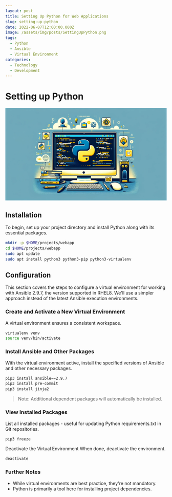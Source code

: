 ```yaml
---
layout: post
title: Setting Up Python for Web Applications
slug: setting-up-python
date: 2022-06-07T12:00:00.000Z
image: /assets/img/posts/SettingUpPython.png
tags:
  - Python
  - Ansible
  - Virtual Environment
categories:
  - Technology
  - Development
---
```


# Setting up Python

![Setting up Python](/assets/img/posts/SettingUpPython.png)

## Installation

To begin, set up your project directory and install Python along with its essential packages.

```bash
mkdir -p $HOME/projects/webapp
cd $HOME/projects/webapp
sudo apt update
sudo apt install python3 python3-pip python3-virtualenv
```

## Configuration

This section covers the steps to configure a virtual environment for working with Ansible 2.9.7, the version supported in RHEL8. We'll use a simpler approach instead of the latest Ansible execution environments.

### Create and Activate a New Virtual Environment

A virtual environment ensures a consistent workspace.

```bash
virtualenv venv
source venv/bin/activate
```

### Install Ansible and Other Packages

With the virtual environment active, install the specified versions of Ansible and other necessary packages.

```bash
pip3 install ansible==2.9.7
pip3 install pre-commit
pip3 install jinja2
```

> Note: Additional dependent packages will automatically be installed.

### View Installed Packages

List all installed packages - useful for updating Python requirements.txt in Git repositories.

```bash
pip3 freeze
```

Deactivate the Virtual Environment
When done, deactivate the environment.

```bash
deactivate
```

### Further Notes

* While virtual environments are best practice, they're not mandatory.
* Python is primarily a tool here for installing project dependencies.
